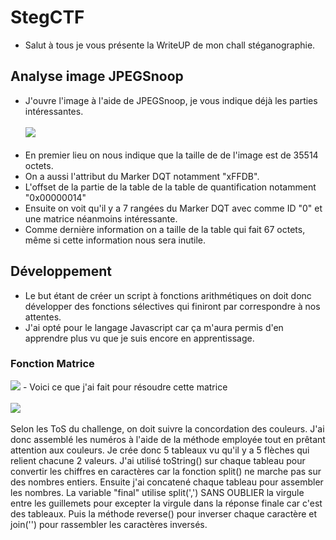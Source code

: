 # StegCTF
- Salut à tous je vous présente la WriteUP de mon chall stéganographie. 
## Analyse image JPEGSnoop
- J'ouvre l'image à l'aide de JPEGSnoop, je vous indique déjà les parties intéressantes.<br/><br/>
<img src="https://media.discordapp.net/attachments/745665491774996631/746070274230976552/unknown.png"/><br/><br/>
- En premier lieu on nous indique que la taille de de l'image est de 35514 octets.
- On a aussi l'attribut du Marker DQT notamment "xFFDB".
- L'offset de la partie de la table de la table de quantification notamment "0x00000014"
- Ensuite on voit qu'il y a 7 rangées du Marker DQT avec comme ID "0" et une matrice néanmoins intéressante.
- Comme dernière information on a taille de la table qui fait 67 octets, même si cette information nous sera inutile.
## Développement
- Le but étant de créer un script à fonctions arithmétiques on doit donc développer des fonctions sélectives qui finiront par correspondre à nos attentes.
- J'ai opté pour le langage Javascript car ça m'aura permis d'en apprendre plus vu que je suis encore en apprentissage. 


### Fonction Matrice
<img src="https://media.discordapp.net/attachments/745665491774996631/746074224535273652/unknown.png"/>
- Voici ce que j'ai fait pour résoudre cette matrice<br/><br/>
<img src="https://media.discordapp.net/attachments/745665491774996631/746078634091217027/unknown.png"/><br/><br/>
Selon les ToS du challenge, on doit suivre la concordation des couleurs.
J'ai donc assemblé les numéros à l'aide de la méthode employée tout en prêtant attention aux couleurs.
Je crée donc 5 tableaux vu qu'il y a 5 flèches qui relient chacune 2 valeurs. 
J'ai utilisé toString() sur chaque tableau pour convertir les chiffres en caractères car la fonction split() ne marche pas sur des nombres entiers.
Ensuite j'ai concatené chaque tableau pour assembler les nombres.
La variable "final" utilise split(',') SANS OUBLIER la virgule entre les guillemets pour excepter la virgule dans la réponse finale car c'est des tableaux.
Puis la méthode reverse() pour inverser chaque caractère et join('') pour rassembler les caractères inversés.
